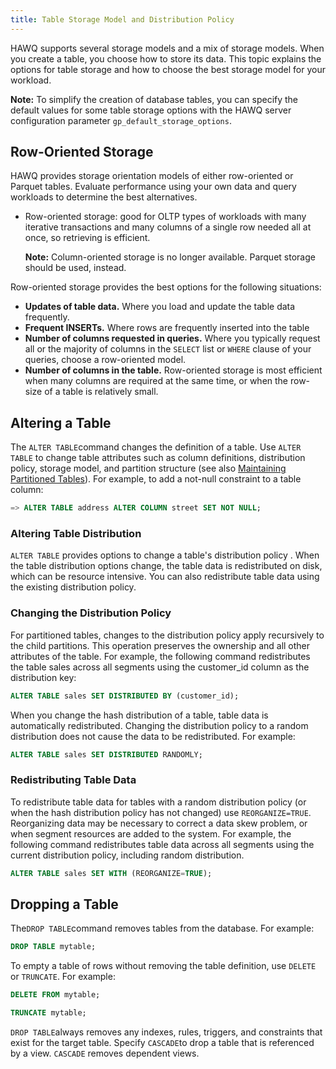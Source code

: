 ```yaml
---
title: Table Storage Model and Distribution Policy
---
```


HAWQ supports several storage models and a mix of storage models. When you create a table, you choose how to store its data. This topic explains the options for table storage and how to choose the best storage model for your workload.

**Note:** To simplify the creation of database tables, you can specify the default values for some table storage options with the HAWQ server configuration parameter `gp_default_storage_options`.

## Row-Oriented Storage <a id="topic39"></a>

HAWQ provides storage orientation models of either row-oriented or Parquet tables. Evaluate performance using your own data and query workloads to determine the best alternatives.

-   Row-oriented storage: good for OLTP types of workloads with many iterative transactions and many columns of a single row needed all at once, so retrieving is efficient.

    **Note:** Column-oriented storage is no longer available. Parquet storage should be used, instead.

Row-oriented storage provides the best options for the following situations:

-   **Updates of table data.** Where you load and update the table data frequently.
-   **Frequent INSERTs.** Where rows are frequently inserted into the table
-   **Number of columns requested in queries.** Where you typically request all or the majority of columns in the `SELECT` list or `WHERE` clause of your queries, choose a row-oriented model. 
-   **Number of columns in the table.** Row-oriented storage is most efficient when many columns are required at the same time, or when the row-size of a table is relatively small. 

## Altering a Table <a id="topic55"></a>

The `ALTER TABLE`command changes the definition of a table. Use `ALTER TABLE` to change table attributes such as column definitions, distribution policy, storage model, and partition structure \(see also [Maintaining Partitioned Tables](ddl-partition.html)\). For example, to add a not-null constraint to a table column:

``` sql
=> ALTER TABLE address ALTER COLUMN street SET NOT NULL;
```

### Altering Table Distribution <a id="topic56"></a>

`ALTER TABLE` provides options to change a table's distribution policy . When the table distribution options change, the table data is redistributed on disk, which can be resource intensive. You can also redistribute table data using the existing distribution policy.

### Changing the Distribution Policy <a id="topic57"></a>

For partitioned tables, changes to the distribution policy apply recursively to the child partitions. This operation preserves the ownership and all other attributes of the table. For example, the following command redistributes the table sales across all segments using the customer\_id column as the distribution key:

``` sql
ALTER TABLE sales SET DISTRIBUTED BY (customer_id);
```

When you change the hash distribution of a table, table data is automatically redistributed. Changing the distribution policy to a random distribution does not cause the data to be redistributed. For example:

``` sql
ALTER TABLE sales SET DISTRIBUTED RANDOMLY;
```

### Redistributing Table Data <a id="topic58"></a>

To redistribute table data for tables with a random distribution policy \(or when the hash distribution policy has not changed\) use `REORGANIZE=TRUE`. Reorganizing data may be necessary to correct a data skew problem, or when segment resources are added to the system. For example, the following command redistributes table data across all segments using the current distribution policy, including random distribution.

``` sql
ALTER TABLE sales SET WITH (REORGANIZE=TRUE);
```

## Dropping a Table <a id="topic62"></a>

The`DROP TABLE`command removes tables from the database. For example:

``` sql
DROP TABLE mytable;
```

To empty a table of rows without removing the table definition, use `DELETE` or `TRUNCATE`. For example:

``` sql
DELETE FROM mytable;

TRUNCATE mytable;
```

`DROP TABLE`always removes any indexes, rules, triggers, and constraints that exist for the target table. Specify `CASCADE`to drop a table that is referenced by a view. `CASCADE` removes dependent views.
